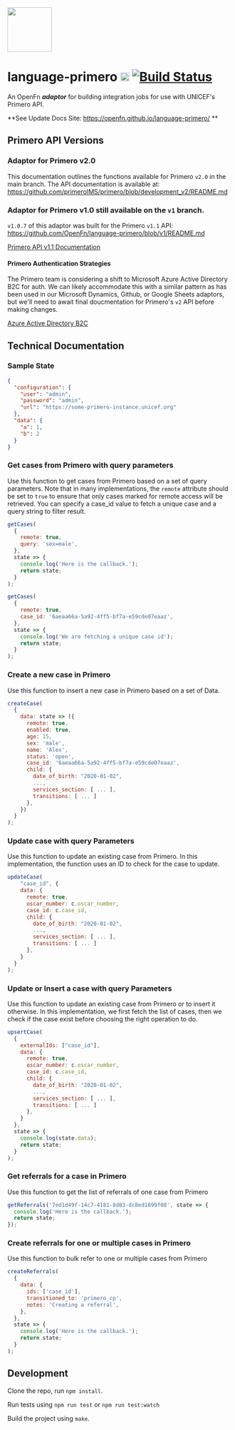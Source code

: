 <img src="https://user-images.strikinglycdn.com/res/hrscywv4p/image/upload/c_limit,fl_lossy,h_9000,w_1200,f_auto,q_auto/195711/_IMS-logos_all_TM-02_vagcfc.png" height="100">

# language-primero [<img src="https://avatars2.githubusercontent.com/u/9555108?s=200&v=4)" alt="alt text" height="20">](https://www.openfn.org) [![Build Status](https://travis-ci.org/OpenFn/language-primero.svg?branch=master)](https://travis-ci.org/OpenFn/language-primero)

An OpenFn **_adaptor_** for building integration jobs for use with UNICEF's Primero API.

**See Update Docs Site: https://openfn.github.io/language-primero/ **

## Primero API Versions

### Adaptor for Primero v2.0

This documentation outlines the functions available for Primero `v2.0` in the main branch. The API documentation is available at: https://github.com/primeroIMS/primero/blob/development_v2/README.md

### Adaptor for Primero v1.0 still available on the `v1` branch.

`v1.0.7` of this adaptor was built for the Primero `v1.1` API: https://github.com/OpenFn/language-primero/blob/v1/README.md

[Primero API v1.1 Documentation](https://docs.google.com/document/d/1jpaT2_UBBnc3PxPYlLMBEzNUkyfuxRZiksywG5MKM0Q/edit)

#### Primero Authentication Strategies

The Primero team is considering a shift to Microsoft Azure Active Directory B2C
for auth. We can likely accommodate this with a similar pattern as has been used
in our Microsoft Dynamics, Github, or Google Sheets adaptors, but we'll need to
await final doucmentation for Primero's `v2` API before making changes.

[Azure Active Directory B2C](https://docs.microsoft.com/en-us/azure/active-directory-b2c/)

## Technical Documentation

### Sample State

```json
{
  "configuration": {
    "user": "admin",
    "password": "admin",
    "url": "https://some-primero-instance.unicef.org"
  },
  "data": {
    "a": 1,
    "b": 2
  }
}
```

### Get cases from Primero with query parameters

Use this function to get cases from Primero based on a set of query parameters.
Note that in many implementations, the `remote` attribute should be set to `true` to ensure that only cases marked for remote access will be retrieved. You can specify a case_id value to fetch a unique case and a query string to filter result.

```js
getCases(
  {
    remote: true,
    query: 'sex=male',
  },
  state => {
    console.log('Here is the callback.');
    return state;
  }
);
```

```js
getCases(
  {
    remote: true,
    case_id: '6aeaa66a-5a92-4ff5-bf7a-e59cde07eaaz',
  },
  state => {
    console.log('We are fetching a unique case id');
    return state;
  }
);
```

### Create a new case in Primero

Use this function to insert a new case in Primero based on a set of Data.

```js
createCase(
  {
    data: state => ({
      remote: true,
      enabled: true,
      age: 15,
      sex: 'male',
      name: 'Alex',
      status: 'open',
      case_id: '6aeaa66a-5a92-4ff5-bf7a-e59cde07eaaz',
      child: {
        date_of_birth: "2020-01-02",
        ...,
        services_section: [ ... ],
        transitions: [ ... ]
      },
    })
  }
);
```

### Update case with query Parameters

Use this function to update an existing case from Primero. In this implementation, the function uses an ID to check for the case to update.

```js
updateCase(
    "case_id", {
    data: {
      remote: true,
      oscar_number: c.oscar_number,
      case_id: c.case_id,
      child: {
        date_of_birth: "2020-01-02",
        ...,
        services_section: [ ... ],
        transitions: [ ... ]
      },
    }
  }
);
```

### Update or Insert a case with query Parameters

Use this function to update an existing case from Primero or to insert it otherwise. In this implementation, we first fetch the list of cases, then we check if the case exist before choosing the right operation to do.

```js
upsertCase(
  {
    externalIds: ["case_id"],
    data: {
      remote: true,
      oscar_number: c.oscar_number,
      case_id: c.case_id,
      child: {
        date_of_birth: "2020-01-02",
        ...,
        services_section: [ ... ],
        transitions: [ ... ]
      },
    }
  },
  state => {
    console.log(state.data);
    return state;
  }
);
```

### Get referrals for a case in Primero

Use this function to get the list of referrals of one case from Primero

```js
getReferrals('7ed1d49f-14c7-4181-8d83-dc8ed1699f08', state => {
  console.log('Here is the callback.');
  return state;
});
```

### Create referrals for one or multiple cases in Primero

Use this function to bulk refer to one or multiple cases from Primero

```js
createReferrals(
  {
    data: {
      ids: ['case_id'],
      transitioned_to: 'primero_cp',
      notes: 'Creating a referral',
    },
  },
  state => {
    console.log('Here is the callback.');
    return state;
  }
);
```

## Development

Clone the repo, run `npm install`.

Run tests using `npm run test` or `npm run test:watch`

Build the project using `make`.
